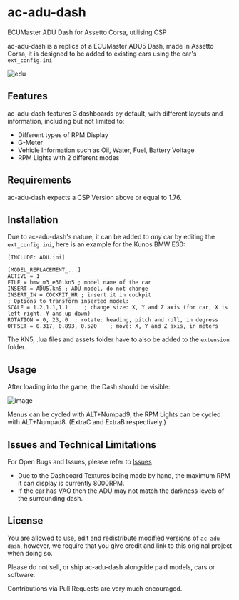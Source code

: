 # ac-adu-dash
ECUMaster ADU Dash for Assetto Corsa, utilising CSP

ac-adu-dash is a replica of a ECUMaster ADU5 Dash, made in Assetto Corsa, it is designed to be added to existing cars using the car's `ext_config.ini`

![edu](https://user-images.githubusercontent.com/13604413/155331867-91d6e980-a3f7-4507-a513-cfcb7799fd63.gif)



## Features

ac-adu-dash features 3 dashboards by default, with different layouts and information, including but not limited to:
- Different types of RPM Display
- G-Meter 
- Vehicle Information such as Oil, Water, Fuel, Battery Voltage
- RPM Lights with 2 different modes

## Requirements

ac-adu-dash expects a CSP Version above or equal to 1.76. 


## Installation

Due to ac-adu-dash's nature, it can be added to _any_ car by editing the `ext_config.ini`, here is an example for the Kunos BMW E30:

```
[INCLUDE: ADU.ini]

[MODEL_REPLACEMENT_...]
ACTIVE = 1
FILE = bmw_m3_e30.kn5 ; model name of the car
INSERT = ADU5.kn5 ; ADU model, do not change
INSERT_IN = COCKPIT_HR ; insert it in cockpit
; Options to transform inserted model:
SCALE = 1.2,1.1,1.1     ; change size: X, Y and Z axis (for car, X is left-right, Y and up-down)
ROTATION = 0, 23, 0  ; rotate: heading, pitch and roll, in degress
OFFSET = 0.317, 0.893, 0.520    ; move: X, Y and Z axis, in meters
```

The KN5, .lua files and assets folder have to also be added to the `extension` folder.

## Usage

After loading into the game, the Dash should be visible:

![image](https://user-images.githubusercontent.com/13604413/155333634-553a6bcd-e660-437c-a8c4-b3076a02c9c1.png)

Menus can be cycled with ALT+Numpad9, the RPM Lights can be cycled with ALT+Numpad8. (ExtraC and ExtraB respectively.)


## Issues and Technical Limitations

For Open Bugs and Issues, please refer to [Issues](https://github.com/Blumlaut/ac-adu-dash/issues)

- Due to the Dashboard Textures being made by hand, the maximum RPM it can display is currently 8000RPM.
- If the car has VAO then the ADU may not match the darkness levels of the surrounding dash.

## License

You are allowed to use, edit and redistribute modified versions of `ac-adu-dash`, however, we require that you give credit and link to this original project when doing so.

Please do not sell, or ship ac-adu-dash alongside paid models, cars or software.

Contributions via Pull Requests are very much encouraged.
